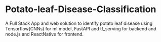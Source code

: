 # Potato-leaf-Disease-Classification
A Full Stack App and web solution to identify potato leaf disease using Tensorflow(CNNs) for ml model, FastAPI and tf_serving for backend and node.js and ReactNative for frontend.

